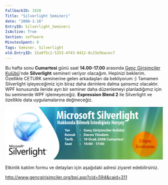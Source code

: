 ```yaml
---
FallbackID: 1920
Title: "Silverlight Semineri"
date: "2008-1-16"
EntryID: Silverlight_Semineri
IsActive: True
Section: software
MinutesSpent: 0
Tags: Seminer, Silverlight
old.EntryID: 15a9f5c2-5253-4f43-9412-8c23e5bacec7
---
```

Bu hafta sonu **Cumartesi** günü saat **14.00-17.00** arasında [Genç
Girişimciler
Kulübü](http://www.gencgirisimciler.org/bpi.asp?cid=594&caid=311)'nde
**Silverlight** semineri veriyor olacağım. Hepinizi beklerim. Özellikle
CETURK seminerine gelen arkadaşları da bekliyorum :) Tamamen Silverlight
işleyeceğimiz için biraz daha derinlere dalma şansımız olacaktır. WPF
konusunda ileride ayrı bir seminer daha düzenlemeyi planladığımız için
bu seminerde WPF işlemeyeceğiz. **Expression Blend 2** ile Silverlight
ve özellikle data uygulamalarına değineceğiz.

[![](media/Silverlight_Semineri/15012008_1.JPG)](http://www.gencgirisimciler.org/bpi.asp?cid=594&caid=311)

Etkinlik katılım formu ve detayları için aşağıdaki adresi ziyaret
edebilirsiniz.

<http://www.gencgirisimciler.org/bpi.asp?cid=594&caid=311>


